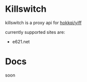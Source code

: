 # Killswitch

killswitch is a proxy api for [hokkqi/yiff](https://wrwlf.de/yiff)

currently supported sites are:

- e621.net

# Docs

soon
